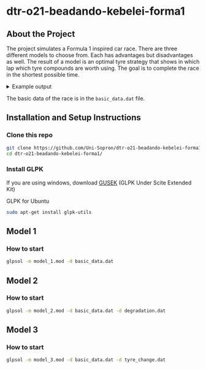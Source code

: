 # dtr-o21-beadando-kebelei-forma1

## About the Project

The project simulates a Formula 1 inspired car race. There are three different models to choose from. Each has advantages but disadvantages as well. The result of a model is an optimal tyre strategy that shows in which lap which tyre compounds are worth using. The goal is to complete the race in the shortest possible time.

<details>
<summary>Example output</summary>
<p>

```
Lap tyres:
Start-soft-soft-soft-soft-soft-soft-soft-soft-soft-soft-soft-soft-soft-soft-soft-soft-soft-soft-soft-soft-medium-medium-medium-medium-medium-medium-medium-medium-medium-medium-medium-medium-medium-medium-medium-medium-medium-medium-medium-medium-soft-soft-soft-soft-soft-soft-soft-soft-soft-soft-soft-soft-soft-soft-soft-soft-soft-soft-soft-soft-Finish

Total time: 4742.58 second
```

</p>
</details>

The basic data of the race is in the `basic_data.dat` file.

## Installation and Setup Instructions

### Clone this repo

```bash
git clone https://github.com/Uni-Sopron/dtr-o21-beadando-kebelei-forma1.git
cd dtr-o21-beadando-kebelei-forma1/
```

### Install GLPK

If you are using windows, download [GUSEK](http://gusek.sourceforge.net/gusek.html) (GLPK Under Scite Extended Kit)

GLPK for Ubuntu

```bash
sudo apt-get install glpk-utils
```

## Model 1

### How to start

```bash
glpsol -m model_1.mod -d basic_data.dat
```

## Model 2

### How to start

```bash
glpsol -m model_2.mod -d basic_data.dat -d degradation.dat
```

## Model 3

### How to start

```bash
glpsol -m model_3.mod -d basic_data.dat -d tyre_change.dat
```

